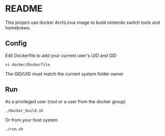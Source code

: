 README
======
This project use docker ArchLinux image to build nintendo switch tools and homebrews.

Config
------
Edit Dockerfile to add your current user's UID and GID
```
vi docker/Dockerfile
```
The GID/UID must match the current system folder owner 

Run
---
As a privileged user (root or a user from the docker group)
```bash
./docker_build.sh
```

Or from your host system
```
./run.sh
```



